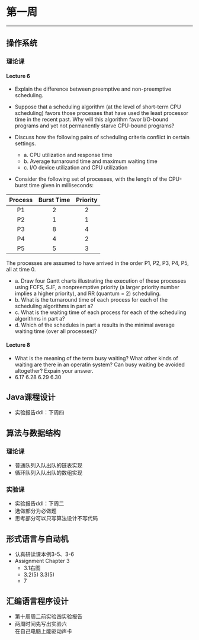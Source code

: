 # 第一周  
---
## 操作系统  

### 理论课  
#### Lecture 6  
- Explain the difference between preemptive and non-preemptive scheduling.  

- Suppose that a scheduling algorithm (at the level of short-term CPU scheduling) favors those  processes that have used the least processor time in the recent past. Why will this algorithm favor I/O-bound programs and yet not permanently starve CPU-bound programs?  

- Discuss how the following pairs of scheduling criteria conflict in certain settings.  

  - a. CPU utilization and response time  
  - b. Average turnaround time and maximum waiting time  
  - c. I/O device utilization and CPU utilization  

- Consider the following set of processes, with the length of the CPU-burst time given in milliseconds:  
  
| Process | Burst Time | Priority |  
|:------:|:------:|:------:|  
| P1 | 2 | 2 |  
| P2 | 1 | 1 |  
| P3 | 8 | 4 |  
| P4 | 4 | 2 |  
| P5 | 5 | 3 |  

  The processes are assumed to have arrived in the order P1, P2, P3, P4, P5, all at time 0.  

  - a. Draw four Gantt charts illustrating the execution of these processes using FCFS, SJF, a nonpreemptive priority (a larger priority number implies  a higher priority), and RR (quantum = 2) scheduling.  
  - b. What is the turnaround time of each process for each of the scheduling algorithms in part a?  
  - c. What is the waiting time of each process for each of the scheduling algorithms in part a?  
  - d. Which of the schedules in part a results in the minimal average waiting time (over all processes)?  
  
#### Lecture 8  
- What is the meaning of the term busy waiting? What other kinds of waiting are there in an operatin system? Can busy waiting be avoided altogether? Expain your answer.  
- 6.17 6.28 6.29 6.30  
  
## Java课程设计  
- 实验报告ddl：下周四  

## 算法与数据结构  
### 理论课  
- 普通队列入队出队的链表实现  
- 循环队列入队出队的数组实现  

### 实验课  
- 实验报告ddl：下周二  
- 选做部分为必做题  
- 思考部分可以只写算法设计不写代码  
  
## 形式语言与自动机  
- 认真研读课本例3-5、3-6  
- Assignment Chapter 3  
  - 3.1右图  
  - 3.2(5) 3.3(5)  
  - 7  
  
## 汇编语言程序设计  
- 第十周周二前实验四实验报告  
- 两周时间先写出实验六  
  在自己电脑上能驱动声卡  
